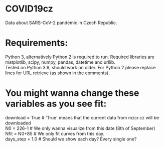 # COVID19cz
Data about SARS-CoV-2 pandemic in Czech Republic.  

# Requirements:
Python 3, alternatively Python 2 is required to run. Required libraries are matplotlib, scipy, numpy, pandas, datetime and urllib.  
Tested on Python 3.9, should work on older. For Python 2 please replace lines for URL retrieve (as shown in the comments).  

# You might wanna change these variables as you see fit:
download = True  # 'True' means that the current data from mzcr.cz will be downloaded  
N0 = 226-1       # We only wanna visualize from this date (8th of September)  
Nfit = N0+85     # We only fit curves from this day.  
days_step = 1.0  # Should we show each day? Every single one?
